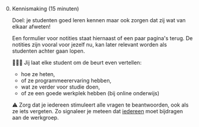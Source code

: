 0.  Kennismaking (15 minuten)

    Doel: je studenten goed leren kennen maar ook zorgen dat zij wat van elkaar afweten!
    
    Een formulier voor notities staat hiernaast of een paar pagina's terug. De notities zijn vooral voor jezelf nu, kan later relevant worden als studenten achter gaan lopen.    

    👩‍👧‍👦   Jij laat elke student om de beurt even vertellen:
    - hoe ze heten,
    - of ze programmeerervaring hebben,
    - wat ze verder voor studie doen,
    - of ze een goede werkplek hebben (bij online onderwijs)

    ⚠️   Zorg dat je iedereen stimuleert alle vragen te beantwoorden, ook als ze iets vergeten.
        Zo signaleer je meteen dat <u>iedereen</u> moet bijdragen aan de werkgroep.
